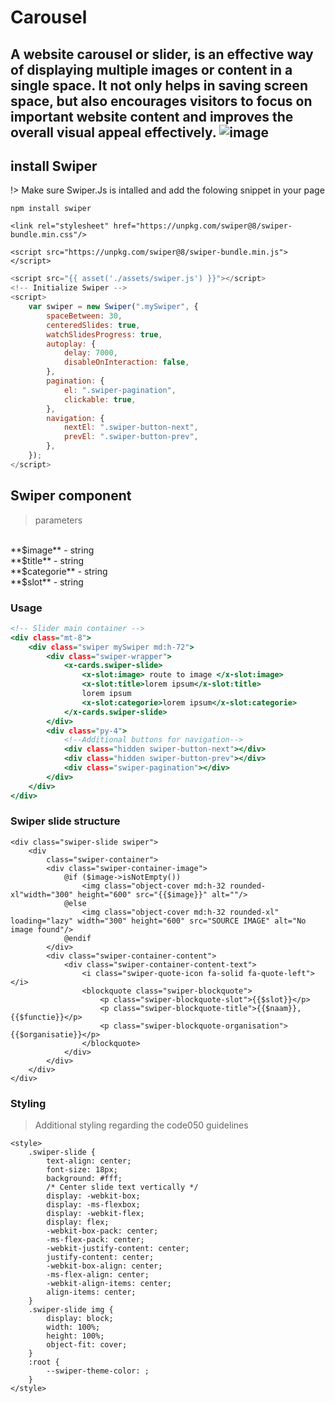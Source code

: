 # Carousel
A website carousel or slider, is an effective way of displaying multiple images or content in a single space. It not only helps in saving screen space, but also encourages visitors to focus on important website content and improves the overall visual appeal effectively.
![image](./../../_media/examples/swiper/swiper.gif)
---
## install Swiper
!> Make sure Swiper.Js is intalled and add the folowing snippet in your page

```npm
npm install swiper
```

```cdn
<link rel="stylesheet" href="https://unpkg.com/swiper@8/swiper-bundle.min.css"/>

<script src="https://unpkg.com/swiper@8/swiper-bundle.min.js"></script>
```

```.js
<script src="{{ asset('./assets/swiper.js') }}"></script>
<!-- Initialize Swiper -->
<script>
    var swiper = new Swiper(".mySwiper", {
        spaceBetween: 30,
        centeredSlides: true,
        watchSlidesProgress: true,
        autoplay: {
            delay: 7000,
            disableOnInteraction: false,
        },
        pagination: {
            el: ".swiper-pagination",
            clickable: true,
        },
        navigation: {
            nextEl: ".swiper-button-next",
            prevEl: ".swiper-button-prev",
        },
    });
</script>
```

## Swiper component
> parameters
<br>
**$image** - string
<br>
**$title** - string
<br>
**$categorie** - string
<br>
**$slot** - string

### Usage

```.html
<!-- Slider main container -->
<div class="mt-8">
    <div class="swiper mySwiper md:h-72">
        <div class="swiper-wrapper">
            <x-cards.swiper-slide>
                <x-slot:image> route to image </x-slot:image>
                <x-slot:title>lorem ipsum</x-slot:title>
                lorem ipsum
                <x-slot:categorie>lorem ipsum</x-slot:categorie>
            </x-cards.swiper-slide>
        </div>
        <div class="py-4">
            <!--Additional buttons for navigation-->
            <div class="hidden swiper-button-next"></div>
            <div class="hidden swiper-button-prev"></div>
            <div class="swiper-pagination"></div>
        </div>
    </div>
</div>
```
### Swiper slide structure
```blade
<div class="swiper-slide swiper">
    <div
        class="swiper-container">
        <div class="swiper-container-image">
            @if ($image->isNotEmpty())
                <img class="object-cover md:h-32 rounded-xl"width="300" height="600" src="{{$image}}" alt=""/>
            @else
                <img class="object-cover md:h-32 rounded-xl" loading="lazy" width="300" height="600" src="SOURCE IMAGE" alt="No image found"/>
            @endif
        </div>
        <div class="swiper-container-content">
            <div class="swiper-container-content-text">
                <i class="swiper-quote-icon fa-solid fa-quote-left"></i>
                <blockquote class="swiper-blockquote">
                    <p class="swiper-blockquote-slot">{{$slot}}</p>
                    <p class="swiper-blockquote-title">{{$naam}}, {{$functie}}</p>
                    <p class="swiper-blockquote-organisation">{{$organisatie}}</p>
                </blockquote>
            </div>
        </div>
    </div>
</div>
```
### Styling
> Additional styling regarding the code050 guidelines

```style
<style>
    .swiper-slide {
        text-align: center;
        font-size: 18px;
        background: #fff;
        /* Center slide text vertically */
        display: -webkit-box;
        display: -ms-flexbox;
        display: -webkit-flex;
        display: flex;
        -webkit-box-pack: center;
        -ms-flex-pack: center;
        -webkit-justify-content: center;
        justify-content: center;
        -webkit-box-align: center;
        -ms-flex-align: center;
        -webkit-align-items: center;
        align-items: center;
    }
    .swiper-slide img {
        display: block;
        width: 100%;
        height: 100%;
        object-fit: cover;
    }
    :root {
        --swiper-theme-color: ;
    }
</style>
```
